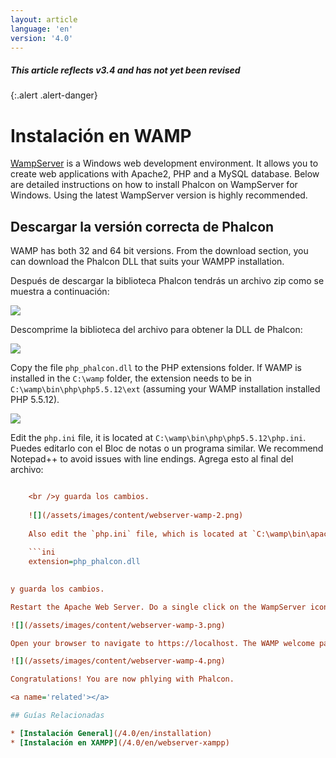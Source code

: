 ```yaml
---
layout: article
language: 'en'
version: '4.0'
---
```

##### This article reflects v3.4 and has not yet been revised

{:.alert .alert-danger}

<a name='overview'></a>

# Instalación en WAMP

[WampServer](https://www.wampserver.com/en/) is a Windows web development environment. It allows you to create web applications with Apache2, PHP and a MySQL database. Below are detailed instructions on how to install Phalcon on WampServer for Windows. Using the latest WampServer version is highly recommended.

<a name='phalcon'></a>

## Descargar la versión correcta de Phalcon

WAMP has both 32 and 64 bit versions. From the download section, you can download the Phalcon DLL that suits your WAMPP installation.

Después de descargar la biblioteca Phalcon tendrás un archivo zip como se muestra a continuación:

![](/assets/images/content/webserver-xampp-1.png)

Descomprime la biblioteca del archivo para obtener la DLL de Phalcon:

![](/assets/images/content/webserver-xampp-2.png)

Copy the file `php_phalcon.dll` to the PHP extensions folder. If WAMP is installed in the `C:\wamp` folder, the extension needs to be in `C:\wamp\bin\php\php5.5.12\ext` (assuming your WAMP installation installed PHP 5.5.12).

![](/assets/images/content/webserver-wamp-1.png)

Edit the `php.ini` file, it is located at `C:\wamp\bin\php\php5.5.12\php.ini`. Puedes editarlo con el Bloc de notas o un programa similar. We recommend Notepad++ to avoid issues with line endings. Agrega esto al final del archivo:

```ini extension=php_phalcon.dll

    <br />y guarda los cambios.
    
    ![](/assets/images/content/webserver-wamp-2.png)
    
    Also edit the `php.ini` file, which is located at `C:\wamp\bin\apache\apache2.4.9\bin\php.ini`. Append at the end of the file: 
    
    ```ini
    extension=php_phalcon.dll 
    

y guarda los cambios.

Restart the Apache Web Server. Do a single click on the WampServer icon at system tray. Choose `Restart All Services` from the pop-up menu. Check out that tray icon will become green again.

![](/assets/images/content/webserver-wamp-3.png)

Open your browser to navigate to https://localhost. The WAMP welcome page will appear. Check the section `extensions loaded` to ensure that phalcon was loaded.

![](/assets/images/content/webserver-wamp-4.png)

Congratulations! You are now phlying with Phalcon.

<a name='related'></a>

## Guías Relacionadas

* [Instalación General](/4.0/en/installation)
* [Instalación en XAMPP](/4.0/en/webserver-xampp)